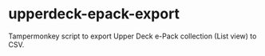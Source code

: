 # upperdeck-epack-export
Tampermonkey script to export Upper Deck e-Pack collection (List view) to CSV.
